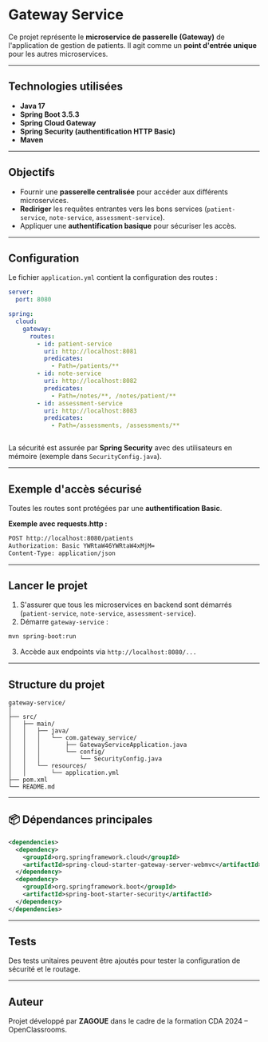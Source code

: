 # Gateway Service

Ce projet représente le **microservice de passerelle (Gateway)** de l'application de gestion de patients. 
Il agit comme un **point d'entrée unique** pour les autres microservices.

---

## Technologies utilisées

- **Java 17**
- **Spring Boot 3.5.3**
- **Spring Cloud Gateway**
- **Spring Security (authentification HTTP Basic)**
- **Maven**

---

## Objectifs

- Fournir une **passerelle centralisée** pour accéder aux différents microservices.
- **Rediriger** les requêtes entrantes vers les bons services (`patient-service`, `note-service`, `assessment-service`).
- Appliquer une **authentification basique** pour sécuriser les accès.

---

## Configuration

Le fichier `application.yml` contient la configuration des routes :

```yaml
server:
  port: 8080

spring:
  cloud:
    gateway:
      routes:
        - id: patient-service
          uri: http://localhost:8081
          predicates:
            - Path=/patients/**
        - id: note-service
          uri: http://localhost:8082
          predicates:
            - Path=/notes/**, /notes/patient/**
        - id: assessment-service
          uri: http://localhost:8083
          predicates:
            - Path=/assessments, /assessments/**



```

La sécurité est assurée par **Spring Security** avec des utilisateurs en mémoire (exemple dans `SecurityConfig.java`).

---

## Exemple d'accès sécurisé

Toutes les routes sont protégées par une **authentification Basic**.

**Exemple avec requests.http :**

```bash
POST http://localhost:8080/patients
Authorization: Basic YWRtaW46YWRtaW4xMjM=
Content-Type: application/json
```

---

## Lancer le projet

1. S'assurer que tous les microservices en backend sont démarrés (`patient-service`, `note-service`, `assessment-service`).
2. Démarre `gateway-service` :

```bash
mvn spring-boot:run
```

3. Accède aux endpoints via `http://localhost:8080/...`

---

## Structure du projet

```
gateway-service/
│
├── src/
│   ├── main/
│   │   ├── java/
│   │   │   └── com.gateway_service/
│   │   │       ├── GatewayServiceApplication.java
│   │   │       └── config/
│   │   │           └── SecurityConfig.java
│   │   └── resources/
│   │       └── application.yml
├── pom.xml
└── README.md
```

---

## 📦 Dépendances principales

```xml
<dependencies>
  <dependency>
    <groupId>org.springframework.cloud</groupId>
    <artifactId>spring-cloud-starter-gateway-server-webmvc</artifactId>
  </dependency>
  <dependency>
    <groupId>org.springframework.boot</groupId>
    <artifactId>spring-boot-starter-security</artifactId>
  </dependency>
</dependencies>
```

---

## Tests

Des tests unitaires peuvent être ajoutés pour tester la configuration de sécurité et le routage.

---

## Auteur

Projet développé par **ZAGOUE** dans le cadre de la formation CDA 2024 – OpenClassrooms.
